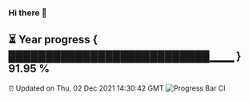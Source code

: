 ### Hi there 👋
⏳ Year progress { ███████████████████████████▁▁▁ } 91.95 %
---
⏰ Updated on Thu, 02 Dec 2021 14:30:42 GMT
![Progress Bar CI](https://github.com/liununu/liununu/workflows/Progress%20Bar%20CI/badge.svg)

